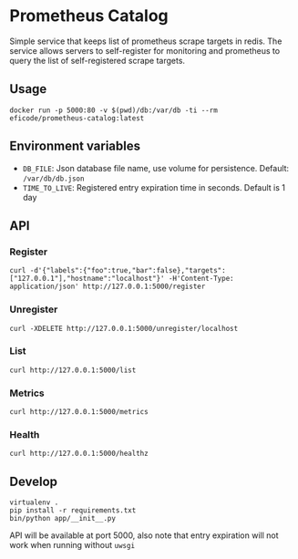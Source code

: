 # Prometheus Catalog

Simple service that keeps list of prometheus scrape targets in redis. The service allows servers to self-register for monitoring and prometheus to query the list of self-registered scrape targets.


## Usage

    docker run -p 5000:80 -v $(pwd)/db:/var/db -ti --rm eficode/prometheus-catalog:latest


## Environment variables

- `DB_FILE`: Json database file name, use volume for persistence. Default: `/var/db/db.json`
- `TIME_TO_LIVE`: Registered entry expiration time in seconds. Default is 1 day


## API

### Register

    curl -d'{"labels":{"foo":true,"bar":false},"targets":["127.0.0.1"],"hostname":"localhost"}' -H'Content-Type: application/json' http://127.0.0.1:5000/register

### Unregister

    curl -XDELETE http://127.0.0.1:5000/unregister/localhost

### List

    curl http://127.0.0.1:5000/list

### Metrics

    curl http://127.0.0.1:5000/metrics

### Health

    curl http://127.0.0.1:5000/healthz


## Develop

    virtualenv .
    pip install -r requirements.txt
    bin/python app/__init__.py

API will be available at port 5000, also note that entry expiration will not work when running without `uwsgi`
